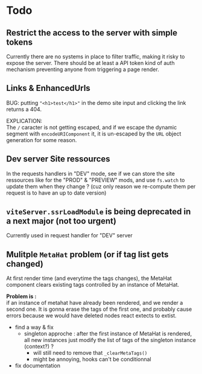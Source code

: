 
# Todo

## Restrict the access to the server with simple tokens

Currently there are no systems in place to filter traffic, making it risky to expose the server.
There should be at least a API token kind of auth mechanism preventing anyone from triggering a page render.


## Links & EnhancedUrls

BUG: putting `"<h1>test</h1>"` in the demo site input and clicking the link returns a 404.

EXPLICATION:\
The `/` caracter is not getting escaped, and if we escape the dynamic segment with `encodeURIComponent` it, it is un-escaped by the `URL` object generation for some reason.


## Dev server Site ressources

In the requests handlers in "DEV" mode, see if we can store the site ressources like for the "PROD" & "PREVIEW" mods,
and use `fs.watch` to update them when they change ? (cuz only reason we re-compute them per request is to have an up to date version)


## `viteServer.ssrLoadModule` is being deprecated in a next major (not too urgent)

Currently used in request handler for "DEV" server

## Mulitple `MetaHat` problem (or if tag list gets changed)

At first render time (and everytime the tags changes), the MetaHat component clears existing tags controlled by an instance of MetaHat.

**Problem is :**\
if an instance of metahat have already been rendered, and we render a second one.
It is gonna erase the tags of the first one, and probably cause errors because we would have deleted nodes react extects to extist.

- find a way & fix
    - singleton approche : after the first instance of MetaHat is rendered, all new instances just modify the list of tags of the singleton instance (context?) ?
        - will still need to remove that `_clearMetaTags()`
        - might be annoying, hooks can't be conditionnal
- fix documentation
